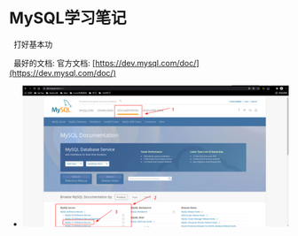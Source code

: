 # MySQL学习笔记
&nbsp;&nbsp;打好基本功

&nbsp;&nbsp;最好的文档: 官方文档: [https://dev.mysql.com/doc/](https://dev.mysql.com/doc/)
- <img src="./pics/mysql-doc.jpg"/>